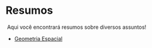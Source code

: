 # Resumos
&nbsp;Aqui você encontrará resumos sobre diversos assuntos!
<br>

- [Geometria Espacial](./Spatial%20Geometry/SpatialGeometry.md)

<!-- Categorias
- Trigonometria
- Matrizes
- Geometria Plana
- Geometria Analítica
- Funções
- Matemática Financeira
- Complexos
. . .
-->
